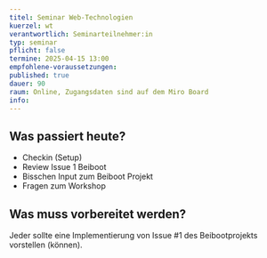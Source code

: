 ```yaml
---
titel: Seminar Web-Technologien
kuerzel: wt
verantwortlich: Seminarteilnehmer:in
typ: seminar
pflicht: false
termine: 2025-04-15 13:00
empfohlene-voraussetzungen: 
published: true
dauer: 90
raum: Online, Zugangsdaten sind auf dem Miro Board
info: 
---
```


## Was passiert heute?
- Checkin (Setup)
- Review Issue 1 Beiboot
- Bisschen Input zum Beiboot Projekt
- Fragen zum Workshop

## Was muss vorbereitet werden?

Jeder sollte eine Implementierung von Issue #1 des Beibootprojekts vorstellen (können).

